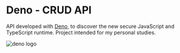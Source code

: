 # Deno - CRUD API


API developed with [Deno](https://deno.land/), to discover the new secure JavaScript and TypeScript runtime.
Project intended for my personal studies.


![deno logo](https://deno.land/logo.svg)
